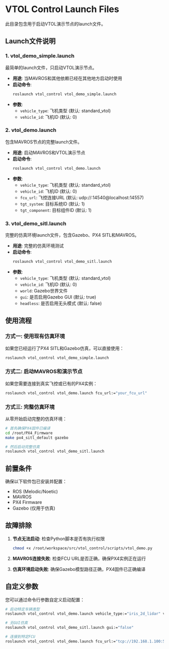 # VTOL Control Launch Files

此目录包含用于启动VTOL演示节点的launch文件。

## Launch文件说明

### 1. vtol_demo_simple.launch
最简单的launch文件，只启动VTOL演示节点。
- **用途**: 当MAVROS和其他依赖已经在其他地方启动时使用
- **启动命令**: 
  ```bash
  roslaunch vtol_control vtol_demo_simple.launch
  ```
- **参数**:
  - `vehicle_type`: 飞机类型 (默认: standard_vtol)
  - `vehicle_id`: 飞机ID (默认: 0)

### 2. vtol_demo.launch
包含MAVROS节点的完整launch文件。
- **用途**: 启动MAVROS和VTOL演示节点
- **启动命令**: 
  ```bash
  roslaunch vtol_control vtol_demo.launch
  ```
- **参数**:
  - `vehicle_type`: 飞机类型 (默认: standard_vtol)
  - `vehicle_id`: 飞机ID (默认: 0)
  - `fcu_url`: 飞控连接URL (默认: udp://:14540@localhost:14557)
  - `tgt_system`: 目标系统ID (默认: 1)
  - `tgt_component`: 目标组件ID (默认: 1)

### 3. vtol_demo_sitl.launch
完整的仿真环境launch文件，包含Gazebo、PX4 SITL和MAVROS。
- **用途**: 完整的仿真环境测试
- **启动命令**: 
  ```bash
  roslaunch vtol_control vtol_demo_sitl.launch
  ```
- **参数**:
  - `vehicle_type`: 飞机类型 (默认: standard_vtol)
  - `vehicle_id`: 飞机ID (默认: 0)
  - `world`: Gazebo世界文件
  - `gui`: 是否启用Gazebo GUI (默认: true)
  - `headless`: 是否启用无头模式 (默认: false)

## 使用流程

### 方式一: 使用现有仿真环境
如果您已经运行了PX4 SITL和Gazebo仿真，可以直接使用：
```bash
roslaunch vtol_control vtol_demo_simple.launch
```

### 方式二: 启动MAVROS和演示节点
如果您需要连接到真实飞控或已有的PX4实例：
```bash
roslaunch vtol_control vtol_demo.launch fcu_url:="your_fcu_url"
```

### 方式三: 完整仿真环境
从零开始启动完整的仿真环境：
```bash
# 首先确保PX4固件已编译
cd /root/PX4_Firmware
make px4_sitl_default gazebo

# 然后启动完整仿真
roslaunch vtol_control vtol_demo_sitl.launch
```

## 前置条件

确保以下软件包已安装并配置：
- ROS (Melodic/Noetic)
- MAVROS
- PX4 Firmware
- Gazebo (仅用于仿真)

## 故障排除

1. **节点无法启动**: 检查Python脚本是否有执行权限
   ```bash
   chmod +x /root/workspace/src/vtol_control/scripts/vtol_demo.py
   ```

2. **MAVROS连接失败**: 检查FCU URL是否正确，确保PX4实例正在运行

3. **仿真环境启动失败**: 确保Gazebo模型路径正确，PX4固件已正确编译

## 自定义参数

您可以通过命令行参数自定义启动配置：
```bash
# 启动特定车辆类型
roslaunch vtol_control vtol_demo.launch vehicle_type:="iris_2d_lidar" vehicle_id:="1"

# 无GUI仿真
roslaunch vtol_control vtol_demo_sitl.launch gui:="false"

# 连接到特定FCU
roslaunch vtol_control vtol_demo.launch fcu_url:="tcp://192.168.1.100:5760"
```
